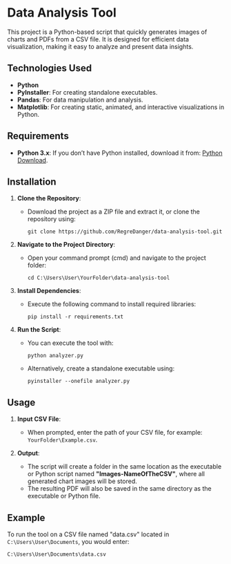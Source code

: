 # Data Analysis Tool

This project is a Python-based script that quickly generates images of charts and PDFs from a CSV file. It is designed for efficient data visualization, making it easy to analyze and present data insights.

## Technologies Used
- **Python**
- **PyInstaller**: For creating standalone executables.
- **Pandas**: For data manipulation and analysis.
- **Matplotlib**: For creating static, animated, and interactive visualizations in Python.

## Requirements
- **Python 3.x**: If you don’t have Python installed, download it from: [Python Download](https://www.python.org/downloads/).

## Installation
1. **Clone the Repository**:
   - Download the project as a ZIP file and extract it, or clone the repository using:
     ```
     git clone https://github.com/RegreDanger/data-analysis-tool.git
     ```
   
2. **Navigate to the Project Directory**:
   - Open your command prompt (cmd) and navigate to the project folder:
     ```
     cd C:\Users\User\YourFolder\data-analysis-tool
     ```

3. **Install Dependencies**:
   - Execute the following command to install required libraries:
     ```
     pip install -r requirements.txt
     ```

4. **Run the Script**:
   - You can execute the tool with:
     ```
     python analyzer.py
     ```
   - Alternatively, create a standalone executable using:
     ```
     pyinstaller --onefile analyzer.py
     ```

## Usage
1. **Input CSV File**:
   - When prompted, enter the path of your CSV file, for example: `YourFolder\Example.csv`.

2. **Output**:
   - The script will create a folder in the same location as the executable or Python script named **"Images-NameOfTheCSV"**, where all generated chart images will be stored.
   - The resulting PDF will also be saved in the same directory as the executable or Python file.

## Example
To run the tool on a CSV file named "data.csv" located in `C:\Users\User\Documents`, you would enter:
```
C:\Users\User\Documents\data.csv
